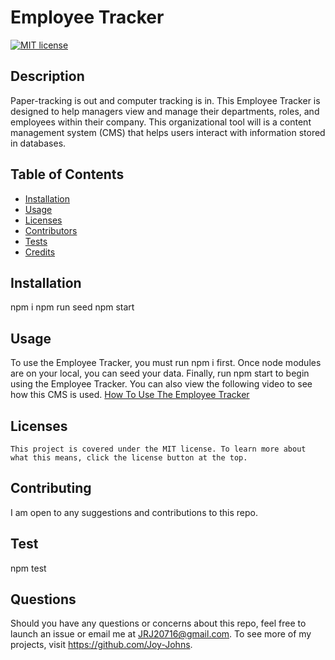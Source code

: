 # Employee Tracker

  [![MIT license](https://img.shields.io/badge/License-MIT-blue.svg)](https://mit-license.org/)

  ## Description
  Paper-tracking is out and computer tracking is in. This Employee Tracker is designed to help managers view and manage their departments, roles, and employees within their company. This organizational tool will is a content management system (CMS) that helps users interact with information stored in databases.


  ## Table of Contents
  * [Installation](#installation)
  * [Usage](#usage)
  * [Licenses](#licenses)
  * [Contributors](#contributors)
  * [Tests](#tests)
  * [Credits](#credits)
  
  ## Installation
  npm i
  npm run seed
  npm start

  ## Usage
  To use the Employee Tracker, you must run npm i first. Once node modules are on your local, you can seed your data. Finally, run npm start to begin using the Employee Tracker. You can also view the following video to see how this CMS is used. [How To Use The Employee Tracker](https://drive.google.com/file/d/1x1NZmngvQ2X2pN9EGPoOBmrB-OL4H5y_/view)


  ## Licenses
    This project is covered under the MIT license. To learn more about what this means, click the license button at the top.

  ## Contributing
  I am open to any suggestions and contributions to this repo.

  ## Test
  npm test


  ## Questions
  Should you have any questions or concerns about this repo, feel free to launch an issue or email me at 
  JRJ20716@gmail.com. To see more of my projects, visit https://github.com/Joy-Johns.
  
  